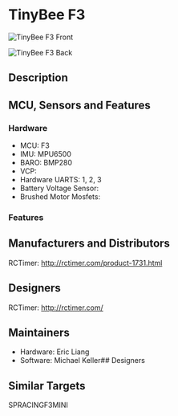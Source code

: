 # TinyBee F3

![TinyBee F3 Front](https://raw.githubusercontent.com/wiki/betaflight/betaflight/images/boards/tinybeef3/tinybeef3_front.jpg)

![TinyBee F3 Back](https://raw.githubusercontent.com/wiki/betaflight/betaflight/images/boards/tinybeef3/tinybeef3_back.jpg)

## Description



## MCU, Sensors and Features

### Hardware

  - MCU: F3
  - IMU: MPU6500
  - BARO: BMP280
  - VCP: 
  - Hardware UARTS: 1, 2, 3
  - Battery Voltage Sensor: 
  - Brushed Motor Mosfets: 

### Features


## Manufacturers and Distributors

RCTimer: http://rctimer.com/product-1731.html

## Designers

RCTimer: http://rctimer.com/

## Maintainers

 - Hardware: Eric Liang
 - Software: Michael Keller## Designers

## Similar Targets

SPRACINGF3MINI
